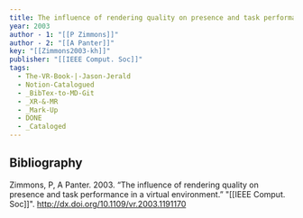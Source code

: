 ```yaml
---
title: The influence of rendering quality on presence and task performance in a virtual environment
year: 2003
author - 1: "[[P Zimmons]]"
author - 2: "[[A Panter]]"
key: "[[Zimmons2003-kh]]"
publisher: "[[IEEE Comput. Soc]]"
tags:
  - The-VR-Book-|-Jason-Jerald
  - Notion-Catalogued
  - _BibTex-to-MD-Git
  - _XR-&-MR
  - _Mark-Up
  - DONE
  - _Cataloged
---
```


## Bibliography
Zimmons, P, A Panter. 2003. “The influence of rendering quality on presence and task performance in a virtual environment.” "[[IEEE Comput. Soc]]". http://dx.doi.org/10.1109/vr.2003.1191170